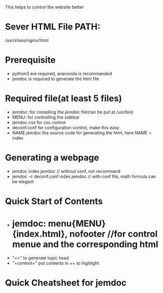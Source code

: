 This helps to control the website better

# Sever HTML File PATH:
/usr/share/nginx/html

# Prerequisite
- python3 are required, anaconda is recommanded
- jemdoc is required to generate the html file

# Required file(at least 5 files)
- jemdoc:	for compiling the jemdoc file(can be put at /usr/bin)
- MENU:		for controlling the sidebar
- jemdoc.css 	for css control
- deconf.conf 	for configuration control, make this easy
- NAME.jemdoc 	the source code for generating the html, here NAME = index

# Generating a webpage
- jemdoc index.jemdoc // without conf, not recommand
- jemdoc -c deconf.conf index.jemdoc // with conf file, math formula can be elegant

# Quick Start of Contents
- # jemdoc: menu{MENU}{index.html}, nofooter //for control menue and the corresponding html
- "==" to generate topic head
- "+content+" put contents in ++ to highlight

# Quick Cheatsheet for jemdoc
